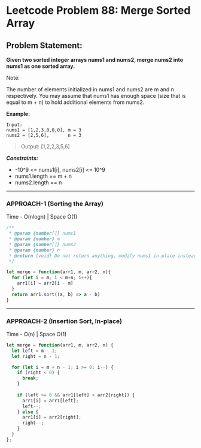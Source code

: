 # Leetcode Problem 88: Merge Sorted Array

## Problem Statement:

**Given two sorted integer arrays nums1 and nums2, merge nums2 into nums1 as one sorted array.**

Note:

The number of elements initialized in nums1 and nums2 are m and n respectively.
You may assume that nums1 has enough space (size that is equal to m + n) to hold additional elements from nums2.

**Example:**

```
Input:
nums1 = [1,2,3,0,0,0], m = 3
nums2 = [2,5,6],       n = 3
```

> Output: [1,2,2,3,5,6]
 

***Constraints:***

- -10^9 <= nums1[i], nums2[i] <= 10^9
- nums1.length == m + n
- nums2.length == n

---
### APPROACH-1 (Sorting the Array)
Time - O(nlogn) | Space O(1)

```javascript
/**
 * @param {number[]} nums1
 * @param {number} m
 * @param {number[]} nums2
 * @param {number} n
 * @return {void} Do not return anything, modify nums1 in-place instead.
 */

let merge = function(arr1, m, arr2, n){
  for (let i = m; i < m+n; i++){
    arr1[i] = arr2[i - m]
  }
  return arr1.sort((a, b) => a - b)
}
```

---
### APPROACH-2 (Insertion Sort, In-place)
Time - O(n) | Space O(1)

```javascript
let merge = function(arr1, m, arr2, n) {
  let left = m - 1;
  let right = n - 1;

  for (let i = m + n - 1; i >= 0; i--) {
    if (right < 0) {
      break;
    }
      
    if (left >= 0 && arr1[left] > arr2[right]) {
      arr1[i] = arr1[left];
      left--;
    } else {
      arr1[i] = arr2[right];
      right--;
    }
  }
};
```
